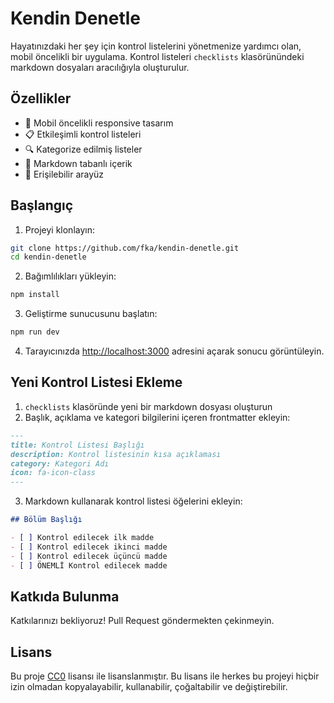 # Kendin Denetle

Hayatınızdaki her şey için kontrol listelerini yönetmenize yardımcı olan, mobil öncelikli bir uygulama. Kontrol listeleri `checklists` klasörünündeki markdown dosyaları aracılığıyla oluşturulur.

## Özellikler

- 📱 Mobil öncelikli responsive tasarım
- 📋 Etkileşimli kontrol listeleri
- 🔍 Kategorize edilmiş listeler
- 📝 Markdown tabanlı içerik
- 📱 Erişilebilir arayüz

## Başlangıç

1. Projeyi klonlayın:
```bash
git clone https://github.com/fka/kendin-denetle.git
cd kendin-denetle
```

2. Bağımlılıkları yükleyin:
```bash
npm install
```

3. Geliştirme sunucusunu başlatın:
```bash
npm run dev
```

4. Tarayıcınızda [http://localhost:3000](http://localhost:3000) adresini açarak sonucu görüntüleyin.

## Yeni Kontrol Listesi Ekleme

1. `checklists` klasöründe yeni bir markdown dosyası oluşturun
2. Başlık, açıklama ve kategori bilgilerini içeren frontmatter ekleyin:
```markdown
---
title: Kontrol Listesi Başlığı
description: Kontrol listesinin kısa açıklaması
category: Kategori Adı
icon: fa-icon-class
---
```
3. Markdown kullanarak kontrol listesi öğelerini ekleyin:
```markdown
## Bölüm Başlığı

- [ ] Kontrol edilecek ilk madde
- [ ] Kontrol edilecek ikinci madde
- [ ] Kontrol edilecek üçüncü madde
- [ ] ÖNEMLİ Kontrol edilecek madde
```

## Katkıda Bulunma

Katkılarınızı bekliyoruz! Pull Request göndermekten çekinmeyin. 

## Lisans
Bu proje [CC0](https://creativecommons.org/publicdomain/zero/1.0/) lisansı ile lisanslanmıştır. Bu lisans ile herkes bu projeyi hiçbir izin olmadan kopyalayabilir, kullanabilir, çoğaltabilir ve değiştirebilir.